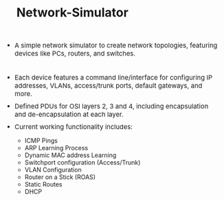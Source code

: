 <h1>&emsp;Network-Simulator</h1> <br>

<ul>

<li style="font-size:15px; margin:10px 0;"> A simple network simulator to create network topologies, featuring devices like PCs, routers, and switches. </li> <br>
<li style="font-size:15px; margin:10px 0;"> Each device features a command line/interface for configuring IP addresses, VLANs, access/trunk ports, default gateways, and more. </li>
<li style="font-size:15px; margin:10px 0;"> Defined PDUs for OSI layers 2, 3 and 4, including encapsulation and de-encapsulation at each layer. </li>
<li style="font-size:15px; margin:10px 0;"> Current working functionality includes:</li>
    <ul>
        <li>ICMP Pings</li>
        <li>ARP Learning Process</li>
        <li>Dynamic MAC address Learning</li>
        <li>Switchport configuration (Access/Trunk)</li>
        <li>VLAN Configuration</li>
        <li>Router on a Stick (ROAS)</li>
        <li>Static Routes</li>
        <li>DHCP</li>
    </ul>

</ul>
